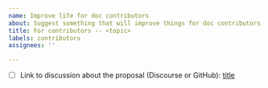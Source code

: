 ```yaml
---
name: Improve life for doc contributors
about: Suggest something that will improve things for doc contributors
title: For contributors -- <topic>
labels: contributors
assignees: ''

---
```

<!-- Please make sure this idea has been discussed on Discourse or GitHub first
     See https://discuss.python.org or https://github.com/python/cpython/issues
-->

* [ ] Link to discussion about the proposal (Discourse or GitHub): [title](link)
